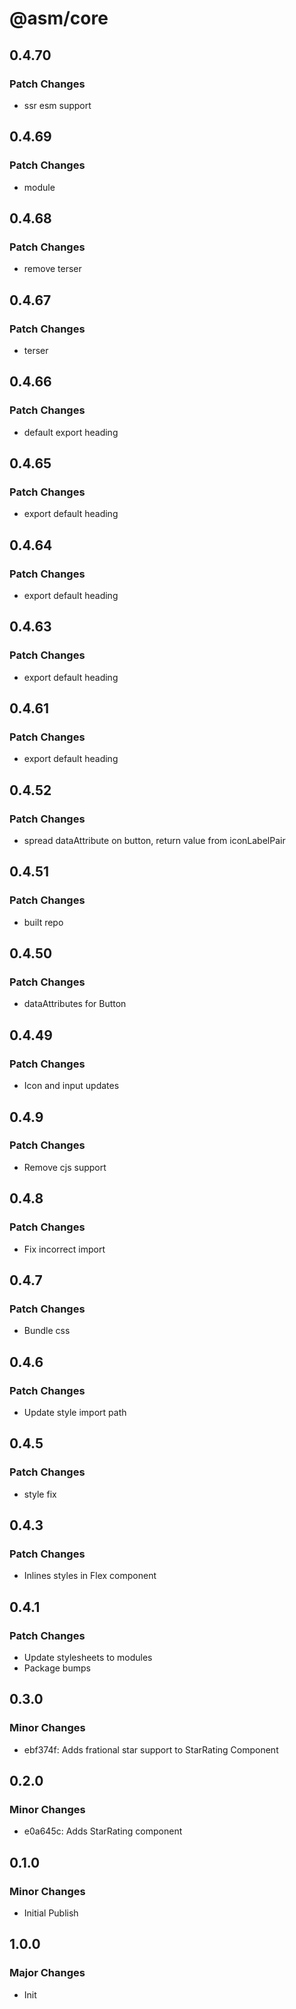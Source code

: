 # @asm/core

## 0.4.70

### Patch Changes

- ssr esm support

## 0.4.69

### Patch Changes

- module

## 0.4.68

### Patch Changes

- remove terser

## 0.4.67

### Patch Changes

- terser

## 0.4.66

### Patch Changes

- default export heading

## 0.4.65

### Patch Changes

- export default heading

## 0.4.64

### Patch Changes

- export default heading

## 0.4.63

### Patch Changes

- export default heading

## 0.4.61

### Patch Changes

- export default heading

## 0.4.52

### Patch Changes

- spread dataAttribute on button, return value from iconLabelPair

## 0.4.51

### Patch Changes

- built repo

## 0.4.50

### Patch Changes

- dataAttributes for Button

## 0.4.49

### Patch Changes

- Icon and input updates

## 0.4.9

### Patch Changes

- Remove cjs support

## 0.4.8

### Patch Changes

- Fix incorrect import

## 0.4.7

### Patch Changes

- Bundle css

## 0.4.6

### Patch Changes

- Update style import path

## 0.4.5

### Patch Changes

- style fix

## 0.4.3

### Patch Changes

- Inlines styles in Flex component

## 0.4.1

### Patch Changes

- Update stylesheets to modules
- Package bumps

## 0.3.0

### Minor Changes

- ebf374f: Adds frational star support to StarRating Component

## 0.2.0

### Minor Changes

- e0a645c: Adds StarRating component

## 0.1.0

### Minor Changes

- Initial Publish

## 1.0.0

### Major Changes

- Init
